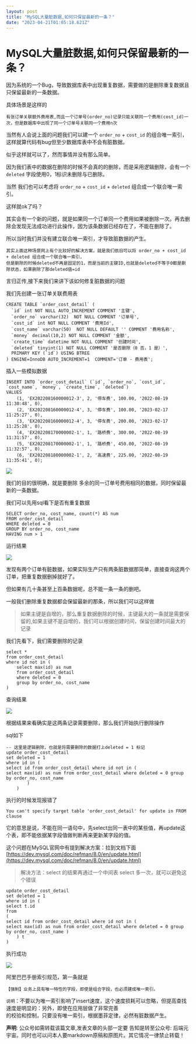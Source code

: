 ```yaml
---
layout: post
title: "MySQL大量脏数据,如何只保留最新的一条？"
date: "2023-04-21T01:05:18.621Z"
---
```

MySQL大量脏数据,如何只保留最新的一条？
======================

因为系统的一个Bug，导致数据库表中出现重复数据，需要做的是删除重复数据且只保留最新的一条数据。

具体场景是这样的

    有张订单关联额外费用表,而且一个订单号(order_no)记录只能关联同一个费用(cost_id)一次，但是数据库中出现了同一个订单号关联同一个费用n次
    

当然有人会说上面的问题我们可以建一个 `order_no` + `cost_id` 的组合唯一索引，这样就算代码有bug但至少数据库表中不会有脏数据。

似乎这样就可以了，然而事情并没有那么简单。

因为我们表中的数据在删除的时候不会真的的删除，而是采用逻辑删除，会有一个 `deleted` 字段使用0，1标识未删除与已删除。

当然 我们也可以考虑将 `order_no` + `cost_id` + `deleted` 组合成一个联合唯一索引。

这样就ok了吗？

其实会有一个新的问题，就是如果同一个订单同一个费用如果被删除一次。再去删除会发现无法成功进行此操作，因为该条数据已经存在了，不能在删除了。

所以当时我们并没有建立联合唯一索引，才导致脏数据的产生。

    其实上面这种场景网上有个比较好的解决方案，就是我们依旧可以将 order_no + cost_id + deleted 组合成一个联合唯一索引，
    但是删除的时候deleted不再是固定的1，而是当前的主键ID,也就是deleted不等于0都是删除状态，如果删除了那deleted值=id
    

言归正传,接下来我们来讲下该如何修复脏数据的问题

我们先创建一张订单关联费用表

    CREATE TABLE `order_cost_detail` (
      `id` int NOT NULL AUTO_INCREMENT COMMENT '主键',
      `order_no` varchar(32)  NOT NULL COMMENT '订单号',
      `cost_id` int NOT NULL COMMENT '费用Id',
      `cost_name` varchar(50)  NOT NULL DEFAULT '' COMMENT '费用名称',
      `money` decimal(10,2) NOT NULL COMMENT '金额',
      `create_time` datetime NOT NULL COMMENT '创建时间',
      `deleted` tinyint(1) NOT NULL COMMENT '是否删除（0 否，1 是）',
      PRIMARY KEY (`id`) USING BTREE
    ) ENGINE=InnoDB AUTO_INCREMENT=1  COMMENT='订单 - 费用表';
    

插入一些模拟数据

    INSERT INTO `order_cost_detail` (`id`, `order_no`, `cost_id`, `cost_name`, `money`, `create_time`, `deleted`)
    VALUES
    	(1, 'EX202208160000012-3', 2, '停车费', 100.00, '2022-08-19 11:30:48', 0),
    	(2, 'EX202208160000012-4', 3, '停车费', 100.00, '2023-02-17 11:25:27', 0),
    	(3, 'EX202208160000012-4', 3, '停车费', 200.00, '2023-02-17 11:25:28', 0),
    	(4, 'EX202208170000002-1', 1, '路桥费', 300.00, '2022-08-19 11:31:57', 0),
    	(5, 'EX202208170000002-1', 1, '路桥费', 450.00, '2022-08-19 11:32:57', 0),
    	(6, 'EX202208180000002-1', 2, '高速费', 225.00, '2022-08-19 11:35:41', 0);
    

![](https://img2023.cnblogs.com/blog/1090617/202303/1090617-20230316093130609-400650317.jpg)

我们的目的很明确，就是要删除 多余的同一订单号费用相同的数据，同时保留最新的一条数据。

我们可以先用sql看下是否有重复数据

    SELECT order_no, cost_name, count(*) AS num
    FROM order_cost_detail
    WHERE deleted = 0
    GROUP BY order_no, cost_name
    HAVING num > 1
    

运行结果

![](https://img2023.cnblogs.com/blog/1090617/202303/1090617-20230316093141702-2098035379.jpg)

发现有两个订单有脏数据，如果实际生产只有两条脏数据那简单，直接查询这两个订单，把重复数据删掉就好了。

但如果有几十条甚至上百条数据呢，总不能一条一条的删吧。

一般我们删除重复数据都会保留最新的那条，所以我们可以这样做

> 如果主键是自增的，那么重复数据删除的时候，主键最大的一条就是需要保留的,如果主键不是自增的，我们可以根据创建时间，保留创建时间最大的记录

我们先看下，我们需要删除的记录

    select *
    from order_cost_detail
    where id not in (
    	select max(id) as num
    	from order_cost_detail
    	where deleted = 0
    	group by order_no, cost_name
    )
    

查询结果

![](https://img2023.cnblogs.com/blog/1090617/202303/1090617-20230316093157947-1784848728.jpg)

根据结果来看确实是这两条记录需要删除，那么我们开始执行删除操作

sql如下

    -- 这里是逻辑删除，也就是将需要删除的数据打上deleted = 1 标记
    update order_cost_detail
    set deleted = 1
    where id in (
    select id from order_cost_detail where id not in (
    select max(id) as num from order_cost_detail where deleted = 0 group by order_no, cost_name
    		)
    	)
    

执行的时候发现报错了

    You can't specify target table 'order_cost_detail' for update in FROM clause
    

它的意思是说，不能在同一语句中，先select出同一表中的某些值，再update这个表，即不能依据某字段值做判断再来更新某字段的值。

这个问题在MySQL官网中有提到解决方案：拉到文档下面 [https://dev.mysql.com/doc/refman/8.0/en/update.html](https://dev.mysql.com/doc/refman/8.0/en/update.html)

> 解决方法：select 的结果再通过一个中间表 select 多一次，就可以避免这个错误

    update order_cost_detail
    set deleted = 1
    where id in (
    select t.id
    from
    ( 
    select id from order_cost_detail where id not in (
    select max(id) as num from order_cost_detail where deleted = 0 group by order_no, cost_name )
    	) t
    )
    

执行成功

![](https://img2023.cnblogs.com/blog/1090617/202303/1090617-20230316093208619-486928858.jpg)

阿里巴巴手册索引规范，第一条就是

    【强制】业务上具有唯一特性的字段，即使是组合字段，也必须建成唯一索引。
    

`说明`：不要以为唯一索引影响了insert速度，这个速度损耗可以忽略，但提高查找速度是明显的：另外，即使在应用层做了非常完善  
的校验和控制，只要没有唯一索引，根据墨菲定律，必然有脏数据产生。

  
  

**声明**: 公众号如需转载该篇文章,发表文章的头部一定要 告知是转至公众号: 后端元宇宙。同时也可以问本人要markdown原稿和原图片。其它情况一律禁止转载！